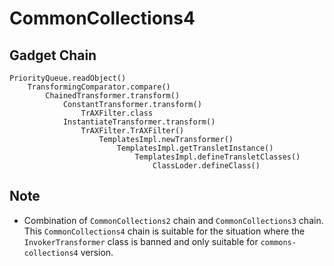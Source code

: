 # CommonCollections4

## Gadget Chain

    PriorityQueue.readObject()
        TransformingComparator.compare()
            ChainedTransformer.transform()
                ConstantTransformer.transform()
                    TrAXFilter.class
                InstantiateTransformer.transform()
                    TrAXFilter.TrAXFilter()
                        TemplatesImpl.newTransformer()
                            TemplatesImpl.getTransletInstance()
                                TemplatesImpl.defineTransletClasses()
                                    ClassLoder.defineClass()

## Note

- Combination of `CommonCollections2` chain and `CommonCollections3` chain. This `CommonCollections4` chain is suitable for the situation where the `InvokerTransformer` class is banned and only suitable for `commons-collections4` version.
